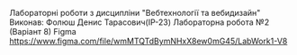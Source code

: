 Лабораторні роботи з дисципліни "Вебтехнології та вебидизайн"
Виконав: Фолюш Денис Тарасович(ІР-23)
Лабораторна робота №2 (Варіант 8)
Figma
https://www.figma.com/file/wmMTQTdBymNHxX8ew0mG45/LabWork1-V8